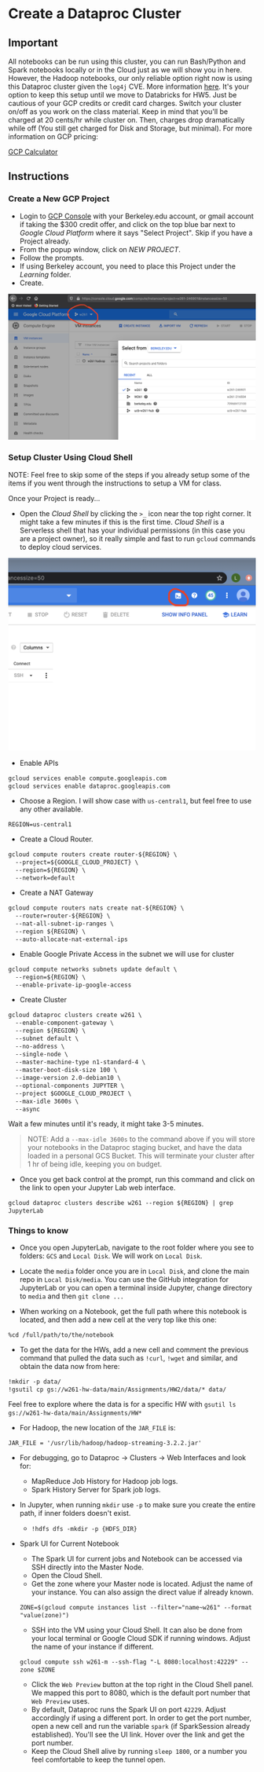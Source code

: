 # Create a Dataproc Cluster

## Important

All notebooks can be run using this cluster, you can run Bash/Python and Spark notebooks locally or in the Cloud just as we will show you in here. However, the Hadoop notebooks, our only reliable option right now is using this Dataproc cluster given the `log4j` CVE. More information [here](https://logging.apache.org/log4j/2.x/security.html#CVE-2021-44832). It's your option to keep this setup until we move to Databricks for HW5. Just be cautious of your GCP credits or credit card charges. Switch your cluster on/off as you work on the class material. Keep in mind that you'll be charged at 20 cents/hr while cluster on. Then, charges drop dramatically while off (You still get charged for Disk and Storage, but minimal). For more information on GCP pricing:

[GCP Calculator](https://cloud.google.com/products/calculator) 

## Instructions

### Create a New GCP Project

- Login to [GCP Console](https://console.cloud.google.com) with your Berkeley.edu account, or gmail account if taking the $300 credit offer, and click on the top blue bar next to *Google Cloud Platform* where it says "Select Project". Skip if you have a Project already.
- From the popup window, click on *NEW PROJECT*.
- Follow the prompts.
- If using Berkeley account, you need to place this Project under the *Learning* folder.
- Create.

![alt text](https://github.com/UCB-w261/w261-environment/blob/master/gcp-images/project-id.png "Project")

### Setup Cluster Using Cloud Shell

NOTE: Feel free to skip some of the steps if you already setup some of the items if you went through the instructions to setup a VM for class.

Once your Project is ready...

- Open the *Cloud Shell* by clicking the `>_` icon near the top right corner. It might take a few minutes if this is the first time. *Cloud Shell* is a Serverless shell that has your individual permissions (in this case you are a project owner), so it really simple and fast to run `gcloud` commands to deploy cloud services.

![alt text](https://github.com/UCB-w261/w261-environment/blob/master/gcp-images/cloud_shell.png "Cloud Shell")

- Enable APIs
```
gcloud services enable compute.googleapis.com
gcloud services enable dataproc.googleapis.com
```

- Choose a Region. I will show case with `us-central1`, but feel free to use any other available.
```
REGION=us-central1
```

- Create a Cloud Router.
```
gcloud compute routers create router-${REGION} \
  --project=${GOOGLE_CLOUD_PROJECT} \
  --region=${REGION} \
  --network=default
```

- Create a NAT Gateway
```
gcloud compute routers nats create nat-${REGION} \
  --router=router-${REGION} \
  --nat-all-subnet-ip-ranges \
  --region ${REGION} \
  --auto-allocate-nat-external-ips
```

- Enable Google Private Access in the subnet we will use for cluster
```
gcloud compute networks subnets update default \
  --region=${REGION} \
  --enable-private-ip-google-access 
```

- Create Cluster
```
gcloud dataproc clusters create w261 \
  --enable-component-gateway \
  --region ${REGION} \
  --subnet default \
  --no-address \
  --single-node \
  --master-machine-type n1-standard-4 \
  --master-boot-disk-size 100 \
  --image-version 2.0-debian10 \
  --optional-components JUPYTER \
  --project $GOOGLE_CLOUD_PROJECT \
  --max-idle 3600s \
  --async
```

Wait a few minutes until it's ready, it might take 3-5 minutes.

> NOTE: Add a `--max-idle 3600s` to the command above if you will store your notebooks in the Dataproc staging bucket, and have the data loaded in a personal GCS Bucket. This will terminate your cluster after 1 hr of being idle, keeping you on budget.

- Once you get back control at the prompt, run this command and click on the link to open your Jupyter Lab web interface.
```
gcloud dataproc clusters describe w261 --region ${REGION} | grep JupyterLab
``` 

### Things to know

- Once you open JupyterLab, navigate to the root folder where you see to folders: `GCS` and `Local Disk`. We will work on `Local Disk`.

- Locate the `media` folder once you are in `Local Disk`, and clone the main repo in `Local Disk/media`. You can use the GitHub integration for JupyterLab or you can open a terminal inside Jupyter, change directory to `media` and then `git clone ...`

- When working on a Notebook, get the full path where this notebook is located, and then add a new cell at the very top like this one:
```
%cd /full/path/to/the/notebook
```

- To get the data for the HWs, add a new cell and comment the previous command that pulled the data such as `!curl`, `!wget` and similar, and obtain the data now from here:
```
!mkdir -p data/
!gsutil cp gs://w261-hw-data/main/Assignments/HW2/data/* data/
```
Feel free to explore where the data is for a specific HW with `gsutil ls gs://w261-hw-data/main/Assignments/HW*`

- For Hadoop, the new location of the `JAR_FILE` is:
```
JAR_FILE = '/usr/lib/hadoop/hadoop-streaming-3.2.2.jar'
```

- For debugging, go to Dataproc -> Clusters -> Web Interfaces and look for:
  - MapReduce Job History for Hadoop job logs.
  - Spark History Server for Spark job logs.

- In Jupyter, when running `mkdir` use `-p` to make sure you create the entire path, if inner folders doesn't exist.
  - `!hdfs dfs -mkdir -p {HDFS_DIR}`

- Spark UI for Current Notebook
  - The Spark UI for current jobs and Notebook can be accessed via SSH directly into the Master Node.
  - Open the Cloud Shell.
  - Get the zone where your Master node is located. Adjust the name of your instance. You can also assign the direct value if already known.
  ```
  ZONE=$(gcloud compute instances list --filter="name~w261" --format "value(zone)")
  ```
  - SSH into the VM using your Cloud Shell. It can also be done from your local terminal or Google Cloud SDK if running windows. Adjust the name of your instance if different.
  ```
  gcloud compute ssh w261-m --ssh-flag "-L 8080:localhost:42229" --zone $ZONE
  ```
  - Click the `Web Preview` button at the top right in the Cloud Shell panel. We mapped this port to 8080, which is the default port number that `Web Preview` uses.
  - By default, Dataproc runs the Spark UI on port `42229`. Adjust accordingly if using a different port. In order to get the port number, open a new cell and run the variable `spark` (if SparkSession already established). You'll see the UI link. Hover over the link and get the port number.
  - Keep the Cloud Shell alive by running `sleep 1800`, or a number you feel comfortable to keep the tunnel open.
  
